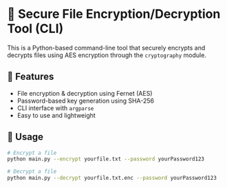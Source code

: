 # 🔐 Secure File Encryption/Decryption Tool (CLI)

This is a Python-based command-line tool that securely encrypts and decrypts files using AES encryption through the `cryptography` module.

## 🔧 Features
- File encryption & decryption using Fernet (AES)
- Password-based key generation using SHA-256
- CLI interface with `argparse`
- Easy to use and lightweight

## 🚀 Usage

```bash
# Encrypt a file
python main.py --encrypt yourfile.txt --password yourPassword123

# Decrypt a file
python main.py --decrypt yourfile.txt.enc --password yourPassword123

